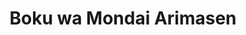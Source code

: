 --- 
title: "Boku wa Mondai Arimasen"
publishdate: "2019-7-27T16:48:46+02:00"
src: "https://365manga.net/manga/boku-wa-mondai-arimasen"
image: "https://data.365manga.net/images/thumbnails/6821-boku-wa-mondai-arimasen.jpg"
description: "A collection of short stories."
---